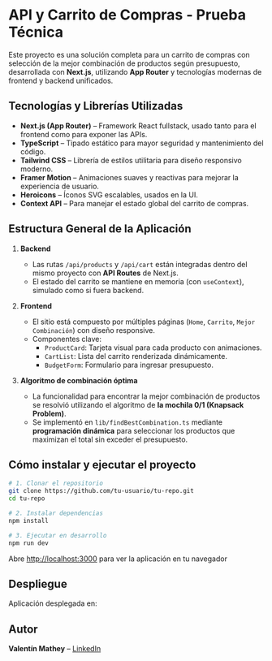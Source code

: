 # API y Carrito de Compras - Prueba Técnica

Este proyecto es una solución completa para un carrito de compras con selección de la mejor combinación de productos según presupuesto, desarrollada con **Next.js**, utilizando **App Router** y tecnologías modernas de frontend y backend unificados.

## Tecnologías y Librerías Utilizadas

- **Next.js (App Router)** – Framework React fullstack, usado tanto para el frontend como para exponer las APIs.
- **TypeScript** – Tipado estático para mayor seguridad y mantenimiento del código.
- **Tailwind CSS** – Librería de estilos utilitaria para diseño responsivo moderno.
- **Framer Motion** – Animaciones suaves y reactivas para mejorar la experiencia de usuario.
- **Heroicons** – Íconos SVG escalables, usados en la UI.
- **Context API** – Para manejar el estado global del carrito de compras.

## Estructura General de la Aplicación

1. **Backend**  
   - Las rutas `/api/products` y `/api/cart` están integradas dentro del mismo proyecto con **API Routes** de Next.js.  
   - El estado del carrito se mantiene en memoria (con `useContext`), simulado como si fuera backend.

2. **Frontend**  
   - El sitio está compuesto por múltiples páginas (`Home`, `Carrito`, `Mejor Combinación`) con diseño responsive.
   - Componentes clave:
     - `ProductCard`: Tarjeta visual para cada producto con animaciones.
     - `CartList`: Lista del carrito renderizada dinámicamente.
     - `BudgetForm`: Formulario para ingresar presupuesto.

3. **Algoritmo de combinación óptima**  
   - La funcionalidad para encontrar la mejor combinación de productos se resolvió utilizando el algoritmo de **la mochila 0/1 (Knapsack Problem)**.  
   - Se implementó en `lib/findBestCombination.ts` mediante **programación dinámica** para seleccionar los productos que maximizan el total sin exceder el presupuesto.

## Cómo instalar y ejecutar el proyecto

```bash
# 1. Clonar el repositorio
git clone https://github.com/tu-usuario/tu-repo.git
cd tu-repo

# 2. Instalar dependencias
npm install

# 3. Ejecutar en desarrollo
npm run dev
```
Abre [http://localhost:3000](http://localhost:3000) para ver la aplicación en tu navegador

## Despliegue

Aplicación desplegada en:  


## Autor

**Valentín Mathey** – [LinkedIn](https://www.linkedin.com/in/valentin-mathey/)



